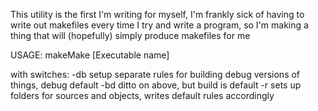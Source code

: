 This utility is the first I'm writing for myself, I'm frankly sick of having to write out makefiles
every time I try and write a program, so I'm making a thing that will (hopefully) simply produce
makefiles for me

USAGE:
	makeMake [Executable name]

with switches:
	-db		setup separate rules for building debug versions of things, debug default
	-bd		ditto on above, but build is default
	-r		sets up folders for sources and objects, writes default rules accordingly
